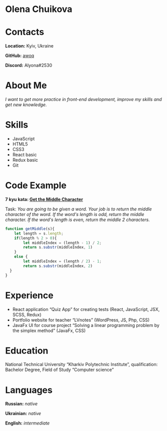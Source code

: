 # Olena Chuikova 
# Contacts 
**Location:** Kyiv, Ukraine

**GitHub:** [awoq](https://github.com/awoq)

**Discord:** Alyona#2530
# About Me 
*I want to get more practice in front-end development, improve my skills and get new knowledge.*
# Skills 
* JavaScript
* HTML5
* CSS3
* React basic
* Redux basic
* Git
# Code Example
**7 kyu kata: [Get the Middle Character](https://www.codewars.com/kata/get-the-middle-character)**

Task: *You are going to be given a word. Your job is to return the middle character of the word. If the word's length is odd, return the middle character. If the word's length is even, return the middle 2 characters.*
```javascript
function getMiddle(s){
    let length = s.length;
    if(length % 2 > 0){
        let middleIndex = (length - 1) / 2;
        return s.substr(middleIndex, 1)
    }
    else {
        let middleIndex = (length / 2) - 1;
        return s.substr(middleIndex, 2)
  }
}
```
# Experience 
* React application “Quiz App” for creating tests (React, JavaScript, JSX, SCSS, Redux)
* Portfolio website for teacher “LVnotes” (WordPress, JS, Php, CSS)
* JavaFx UI for course project “Solving a linear programming problem by the simplex method” (JavaFx, CSS)
# Education 
National Technical University “Kharkiv Polytechnic Institute”, qualification: Bachelor Degree, Field of Study “Computer science”
# Languages 
**Russian:** *native*

**Ukrainian:** *native*

**English:** *intermediate*